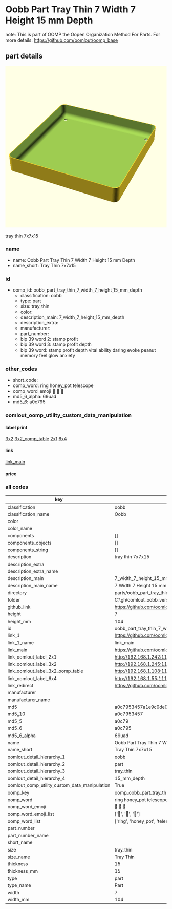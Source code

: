 # Oobb Part Tray Thin 7 Width 7 Height 15 mm Depth  

note: This is part of OOMP the Oopen Organization Method For Parts. For more details: https://github.com/oomlout/oomp_base

##  part details
  

[![](3dpr.png)](3dpr.png)

tray thin 7x7x15



### name
* name: Oobb Part Tray Thin 7 Width 7 Height 15 mm Depth
* name_short: Tray Thin 7x7x15 
### id
* oomp_id: oobb_part_tray_thin_7_width_7_height_15_mm_depth
  * classification: oobb
  * type: part
  * size: tray_thin
  * color: 
  * description_main: 7_width_7_height_15_mm_depth
  * description_extra: 
  * manufacturer: 
  * part_number: 
  * bip 39 word 2: stamp profit
  * bip 39 word 3: stamp profit depth
  * bip 39 word: stamp profit depth vital ability daring evoke peanut memory feel glow anxiety

### other_codes
* short_code: 
* oomp_word: ring honey_pot telescope
* oomp_word_emoji :ring: :honey_pot: :telescope:
* md5_6_alpha: 69uad
* md5_6: a0c795






### oomlout_oomp_utility_custom_data_manipulation
#### label print
[3x2](http://192.168.1.245:1112/?label=oomp%2069uad)
[3x2_oomp_table](http://192.168.1.108:1112/?label=oomp%2069uad)
[2x1](http://192.168.1.242:1112/?label=oomp%2069uad)
[6x4](http://192.168.1.55:1112/?label=oomp%2069uad)    

#### link

[link_main](https://github.com/oomlout/oomlout_oobb_version_4_generated_parts/tree/main/navigation_oomp/oobb/part/tray_thin/7_width_7_height_15_mm_depth/part)                              

#### price







### all codes 
| key | value |  
| --- | --- |  
| classification | oobb |  
| classification_name | Oobb |  
| color |  |  
| color_name |  |  
| components | [] |  
| components_objects | [] |  
| components_string | [] |  
| description | tray thin 7x7x15 |  
| description_extra |  |  
| description_extra_name |  |  
| description_main | 7_width_7_height_15_mm_depth |  
| description_main_name | 7 Width 7 Height 15 mm Depth |  
| directory | parts/oobb_part_tray_thin_7_width_7_height_15_mm_depth |  
| folder | C:\gh\oomlout_oobb_version_4_generated_parts\parts\oobb_part_tray_thin_7_width_7_height_15_mm_depth |  
| github_link | https://github.com/oomlout/oomlout_oomp_part_src/tree/main/parts/oobb_part_tray_thin_7_width_7_height_15_mm_depth |  
| height | 7 |  
| height_mm | 104 |  
| id | oobb_part_tray_thin_7_width_7_height_15_mm_depth |  
| link_1 | https://github.com/oomlout/oomlout_oobb_version_4_generated_parts/tree/main/navigation_oomp/oobb/part/tray_thin/7_width_7_height_15_mm_depth/part |  
| link_1_name | link_main |  
| link_main | https://github.com/oomlout/oomlout_oobb_version_4_generated_parts/tree/main/navigation_oomp/oobb/part/tray_thin/7_width_7_height_15_mm_depth/part |  
| link_oomlout_label_2x1 | http://192.168.1.242:1112/?label=oomp%2069uad |  
| link_oomlout_label_3x2 | http://192.168.1.245:1112/?label=oomp%2069uad |  
| link_oomlout_label_3x2_oomp_table | http://192.168.1.108:1112/?label=oomp%2069uad |  
| link_oomlout_label_6x4 | http://192.168.1.55:1112/?label=oomp%2069uad |  
| link_redirect | https://github.com/oomlout/oomlout_oobb_version_4_generated_parts/tree/main/parts/oobb_tray_thin_07_07_15 |  
| manufacturer |  |  
| manufacturer_name |  |  
| md5 | a0c7953457a1e9c0de001f50766af6a3 |  
| md5_10 | a0c7953457 |  
| md5_5 | a0c79 |  
| md5_6 | a0c795 |  
| md5_6_alpha | 69uad |  
| name | Oobb Part Tray Thin 7 Width 7 Height 15 mm Depth |  
| name_short | Tray Thin 7x7x15  |  
| oomlout_detail_hierarchy_1 | oobb |  
| oomlout_detail_hierarchy_2 | part |  
| oomlout_detail_hierarchy_3 | tray_thin |  
| oomlout_detail_hierarchy_4 | 15_mm_depth |  
| oomlout_oomp_utility_custom_data_manipulation | True |  
| oomp_key | oomp_oobb_part_tray_thin_7_width_7_height_15_mm_depth |  
| oomp_word | ring honey_pot telescope |  
| oomp_word_emoji | :ring: :honey_pot: :telescope: |  
| oomp_word_emoji_list | [':ring:', ':honey_pot:', ':telescope:'] |  
| oomp_word_list | ['ring', 'honey_pot', 'telescope'] |  
| part_number |  |  
| part_number_name |  |  
| short_name |  |  
| size | tray_thin |  
| size_name | Tray Thin |  
| thickness | 15 |  
| thickness_mm | 15 |  
| type | part |  
| type_name | Part |  
| width | 7 |  
| width_mm | 104 |  
